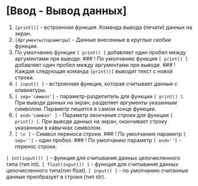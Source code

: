 # [Ввод - Вывод данных]

1. `[print()]` - встроенная функция. Команда вывода (печати) данных на экран.
2. `[Аргументы/параметры]` - Данные внесенные в круглые скобки функции.
3. По умолчанию функция `[ print() ]` добавляет один пробел между аргументами при выводе.
         ### ! По умолчанию функция `[ print() ]` добавляет один пробел между аргументами при выводе.
         ### ! Каждая следующая команда `[print()]` выводит текст с новой строки.
4. `[ input() ]` - встроенная функция, которая считывает данные с клавиатуры.
5. `[ sep='символ']` - параметр-разделитель для функции `[ print() ]`. При выводе данных на экран, разделяет аргументы указанным символом. Параметр пишется в самом конце функции.
6. `[ end='символ' ]` - Параметр окончания строки для функции `[ print() ]`. При выводе данных на экран, оканчивает строку указанным в кавычках символом.
7. `[ \n ]` - Символ переноса строки.
         ### ! По умолчанию параметр `[ sep='']` - один пробел.
         ### ! По умолчанию параметр `[ end='']` - перенос строки.

`[ int(input()) ]` - функция для считывания данных целочисленного типа (тип int).
`[ float(input()) ]` - функция для считывания данных целочисленного типа(тип float).
`[ input() ]` - по умолчанию считанные данные преобразует в строки (тип str).
